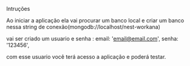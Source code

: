 Intruções

Ao iniciar a aplicação ela vai procurar um banco local
e criar um banco nessa string de conexão(mongodb://localhost/nest-workana)

vai ser criado um usuario e senha :
email: 'email@email.com',
senha: '123456',

com esse usuario você terá acesso a aplicação e poderá testar.